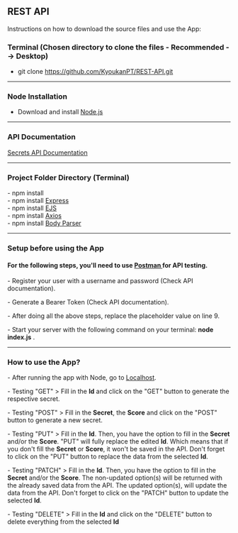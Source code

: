 <h2>REST API</h2>

<p>Instructions on how to download the source files and use the App: </p>

<h3>Terminal (Chosen directory to clone the files - Recommended --> Desktop)</h3>

- git clone https://github.com/KyoukanPT/REST-API.git

<hr>

<h3>Node Installation</h3>
 
- Download and install <a href="https://nodejs.org/en/download"> Node.js </a> <br>

<hr>

<h3>API Documentation</h3>
<a href="https://secrets-api.appbrewery.com/"> Secrets API Documentation </a> <br>

<hr>

<h3>Project Folder Directory (Terminal)</h3>
- npm install <br>
- npm install <a href="https://expressjs.com/en/starter/installing.html"> Express </a> <br>
- npm install <a href="https://ejs.co/"> EJS </a> <br>
- npm install <a href="https://axios-http.com/docs/intro"> Axios </a> <br>
- npm install <a href="https://www.npmjs.com/package/body-parser"> Body Parser </a> <br>

<hr>

<h3>Setup before using the App</h3>
<h4> For the following steps, you'll need to use <a href="https://www.postman.com/downloads/"> Postman </a> for API testing. </h4>
<p> - Register your user with a username and password (Check API documentation). </p>
<p> - Generate a Bearer Token (Check API documentation). </p>
<p> - After doing all the above steps, replace the placeholder value on line 9.  </p>
<p> - Start your server with the following command on your terminal: <b>node index.js</b> .</p>

<hr>

<h3>How to use the App?</h3>
<p> - After running the app with Node, go to <a href="http://localhost:3000/">Localhost</a>. </p>
<p> - Testing "GET" > Fill in the <b>Id</b> and click on the "GET" button to generate the respective secret. </p>
<p> - Testing "POST" > Fill in the <b>Secret</b>, the <b>Score</b> and click on the "POST" button to generate a new secret. </p>
<p> - Testing "PUT" > Fill in the <b>Id</b>. Then, you have the option to fill in the <b>Secret</b> and/or the <b>Score</b>. "PUT" will fully replace the edited <b>Id</b>. Which means that if you don't fill the <b>Secret</b> or <b>Score</b>, it won't be saved in the API. Don't forget to click on the "PUT" button to replace the data from the selected <b>Id</b>.</p>
<p> - Testing "PATCH" > Fill in the <b>Id</b>. Then, you have the option to fill in the <b>Secret</b> and/or the <b>Score</b>. The non-updated option(s) will be returned with the already saved data from the API. The updated option(s), will update the data from the API. Don't forget to click on the "PATCH" button to update the selected <b>Id</b>.</p>
<p> - Testing "DELETE" > Fill in the <b>Id</b> and click on the "DELETE" button to delete everything from the selected <b>Id</b></p>
